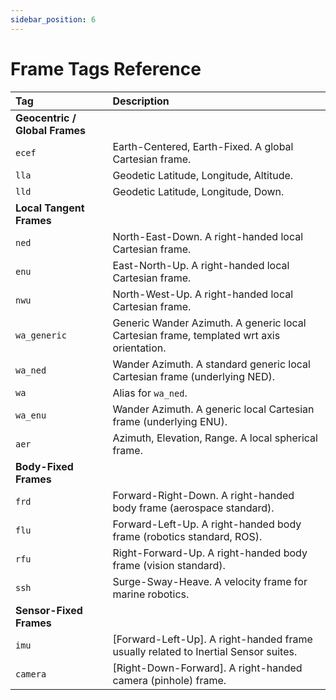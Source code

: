```yaml
---
sidebar_position: 6
---
```


# Frame Tags Reference

| Tag | Description |
| :--- | :--- |
| **Geocentric / Global Frames** | |
| `ecef` | Earth-Centered, Earth-Fixed. A global Cartesian frame. |
| `lla` | Geodetic Latitude, Longitude, Altitude. |
| `lld` | Geodetic Latitude, Longitude, Down. |
| **Local Tangent Frames** | |
| `ned` | North-East-Down. A right-handed local Cartesian frame. |
| `enu` | East-North-Up. A right-handed local Cartesian frame. |
| `nwu` | North-West-Up. A right-handed local Cartesian frame. |
| `wa_generic` | Generic Wander Azimuth. A generic local Cartesian frame, templated wrt axis orientation. |
| `wa_ned` | Wander Azimuth. A standard generic local Cartesian frame (underlying NED). |
| `wa` | Alias for `wa_ned`. |
| `wa_enu` | Wander Azimuth. A generic local Cartesian frame (underlying ENU). |
| `aer` | Azimuth, Elevation, Range. A local spherical frame. |
| **Body-Fixed Frames** | |
| `frd` | Forward-Right-Down. A right-handed body frame (aerospace standard). |
| `flu` | Forward-Left-Up. A right-handed body frame (robotics standard, ROS). |
| `rfu` | Right-Forward-Up. A right-handed body frame (vision standard). |
| `ssh` | Surge-Sway-Heave. A velocity frame for marine robotics. |
| **Sensor-Fixed Frames** | |
| `imu` | [Forward-Left-Up]. A right-handed frame usually related to Inertial Sensor suites. |
| `camera` | [Right-Down-Forward]. A right-handed camera (pinhole) frame. |